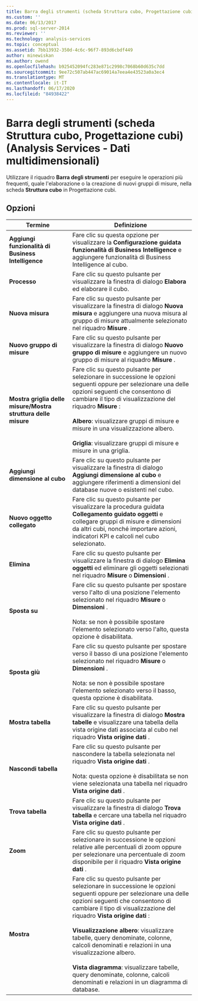 ```yaml
---
title: Barra degli strumenti (scheda Struttura cubo, Progettazione cubi) (Analysis Services-Dati multidimensionali) | Microsoft Docs
ms.custom: ''
ms.date: 06/13/2017
ms.prod: sql-server-2014
ms.reviewer: ''
ms.technology: analysis-services
ms.topic: conceptual
ms.assetid: 7bb13932-350d-4c6c-96f7-893d6cbdf449
author: minewiskan
ms.author: owend
ms.openlocfilehash: b925452094fc283e871c2998c7068b60d635c7dd
ms.sourcegitcommit: 9ee72c507ab447ac69014a7eea4e43523a0a3ec4
ms.translationtype: MT
ms.contentlocale: it-IT
ms.lasthandoff: 06/17/2020
ms.locfileid: "84938422"
---
```

# <a name="toolbar-cube-structure-tab-cube-designer-analysis-services---multidimensional-data"></a>Barra degli strumenti (scheda Struttura cubo, Progettazione cubi) (Analysis Services - Dati multidimensionali)
  Utilizzare il riquadro **Barra degli strumenti** per eseguire le operazioni più frequenti, quale l'elaborazione o la creazione di nuovi gruppi di misure, nella scheda **Struttura cubo** in Progettazione cubi.  
  
## <a name="options"></a>Opzioni  
  
|Termine|Definizione|  
|----------|----------------|  
|**Aggiungi funzionalità di Business Intelligence**|Fare clic su questa opzione per visualizzare la **Configurazione guidata funzionalità di Business Intelligence** e aggiungere funzionalità di Business Intelligence al cubo.|  
|**Processo**|Fare clic su questo pulsante per visualizzare la finestra di dialogo **Elabora** ed elaborare il cubo.|  
|**Nuova misura**|Fare clic su questo pulsante per visualizzare la finestra di dialogo **Nuova misura** e aggiungere una nuova misura al gruppo di misure attualmente selezionato nel riquadro **Misure** .|  
|**Nuovo gruppo di misure**|Fare clic su questo pulsante per visualizzare la finestra di dialogo **Nuovo gruppo di misure** e aggiungere un nuovo gruppo di misure al riquadro **Misure** .|  
|**Mostra griglia delle misure/Mostra struttura delle misure**|Fare clic su questo pulsante per selezionare in successione le opzioni seguenti oppure per selezionare una delle opzioni seguenti che consentono di cambiare il tipo di visualizzazione del riquadro **Misure** :<br /><br /> **Albero**: visualizzare gruppi di misure e misure in una visualizzazione albero.<br /><br /> **Griglia**: visualizzare gruppi di misure e misure in una griglia.|  
|**Aggiungi dimensione al cubo**|Fare clic su questo pulsante per visualizzare la finestra di dialogo **Aggiungi dimensione al cubo** e aggiungere riferimenti a dimensioni del database nuove o esistenti nel cubo.|  
|**Nuovo oggetto collegato**|Fare clic su questo pulsante per visualizzare la procedura guidata **Collegamento guidato oggetti** e collegare gruppi di misure e dimensioni da altri cubi, nonché importare azioni, indicatori KPI e calcoli nel cubo selezionato.|  
|**Elimina**|Fare clic su questo pulsante per visualizzare la finestra di dialogo **Elimina oggetti** ed eliminare gli oggetti selezionati nel riquadro **Misure** o **Dimensioni** .|  
|**Sposta su**|Fare clic su questo pulsante per spostare verso l'alto di una posizione l'elemento selezionato nel riquadro **Misure** o **Dimensioni** .<br /><br /> Nota: se non è possibile spostare l'elemento selezionato verso l'alto, questa opzione è disabilitata.|  
|**Sposta giù**|Fare clic su questo pulsante per spostare verso il basso di una posizione l'elemento selezionato nel riquadro **Misure** o **Dimensioni** .<br /><br /> Nota: se non è possibile spostare l'elemento selezionato verso il basso, questa opzione è disabilitata.|  
|**Mostra tabella**|Fare clic su questo pulsante per visualizzare la finestra di dialogo **Mostra tabelle** e visualizzare una tabella della vista origine dati associata al cubo nel riquadro **Vista origine dati** .|  
|**Nascondi tabella**|Fare clic su questo pulsante per nascondere la tabella selezionata nel riquadro **Vista origine dati** .<br /><br /> Nota: questa opzione è disabilitata se non viene selezionata una tabella nel riquadro **Vista origine dati** .|  
|**Trova tabella**|Fare clic su questo pulsante per visualizzare la finestra di dialogo **Trova tabella** e cercare una tabella nel riquadro **Vista origine dati** .|  
|**Zoom**|Fare clic su questo pulsante per selezionare in successione le opzioni relative alle percentuali di zoom oppure per selezionare una percentuale di zoom disponibile per il riquadro **Vista origine dati** .|  
|**Mostra**|Fare clic su questo pulsante per selezionare in successione le opzioni seguenti oppure per selezionare una delle opzioni seguenti che consentono di cambiare il tipo di visualizzazione del riquadro **Vista origine dati** :<br /><br /> **Visualizzazione albero**: visualizzare tabelle, query denominate, colonne, calcoli denominati e relazioni in una visualizzazione albero.<br /><br /> **Vista diagramma**: visualizzare tabelle, query denominate, colonne, calcoli denominati e relazioni in un diagramma di database.|  
  
  
